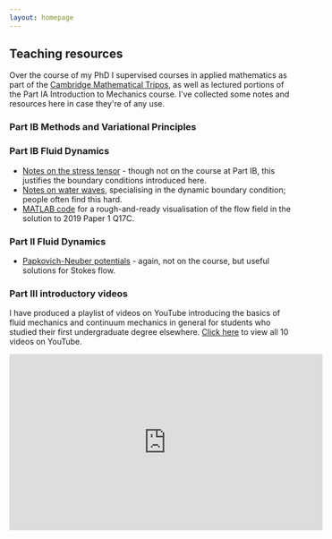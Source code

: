 ```yaml
---
layout: homepage
---
```


## Teaching resources

Over the course of my PhD I supervised courses in applied mathematics as part of the [Cambridge Mathematical Tripos](https://www.maths.cam.ac.uk/undergrad/undergrad), as well as lectured portions of the Part IA Introduction to Mechanics course. I've collected some notes and resources here in case they're of any use.

### Part IB Methods and Variational Principles

### Part IB Fluid Dynamics
- [Notes on the stress tensor](assets/teaching/tripos/stresstensor.pdf) - though not on the course at Part IB, this justifies the boundary conditions introduced here.
- [Notes on water waves](assets/teaching/tripos/dbc.pdf), specialising in the dynamic boundary condition; people often find this hard.
- [MATLAB code](assets/teaching/tripos/q1_2019_17c.m) for a rough-and-ready visualisation of the flow field in the solution to 2019 Paper 1 Q17C.

### Part II Fluid Dynamics
- [Papkovich-Neuber potentials](assets/teaching/tripos/papkovichneuber.pdf) - again, not on the course, but useful solutions for Stokes flow.

### Part III introductory videos
I have produced a playlist of videos on YouTube introducing the basics of fluid mechanics and continuum mechanics in general for students who studied their first undergraduate degree elsewhere. [Click here](https://youtube.com/playlist?list=PLnSl0BDYTANR53RVje7BRHTvVlNsSnjrm&si=dZoDmcbt_rHS7Tix) to view all 10 videos on YouTube.

<iframe width="560" height="315" src="https://www.youtube.com/embed/videoseries?si=TPnv9clXKsvE82oe&amp;list=PLnSl0BDYTANR53RVje7BRHTvVlNsSnjrm" title="YouTube video player" frameborder="0" allow="accelerometer; autoplay; clipboard-write; encrypted-media; gyroscope; picture-in-picture; web-share" allowfullscreen></iframe>